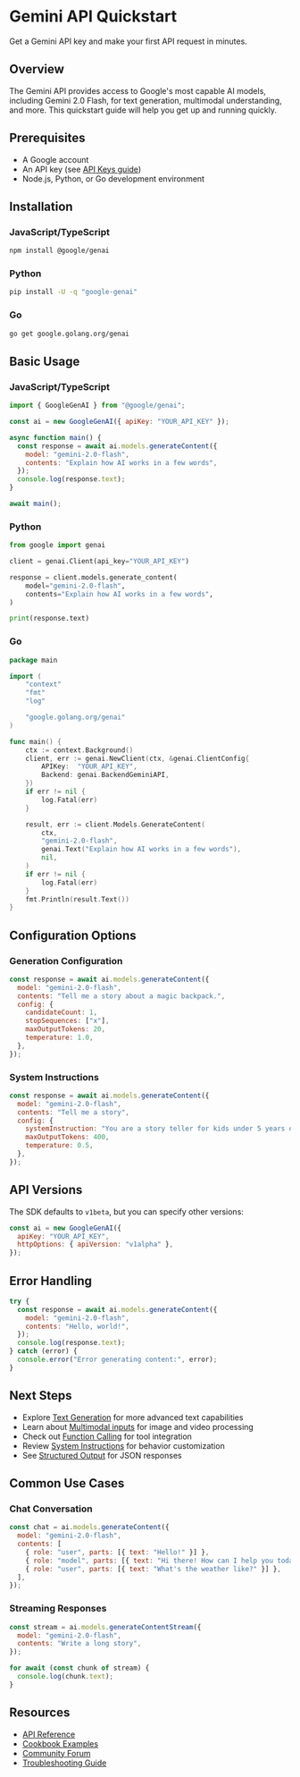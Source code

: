 # Gemini API Quickstart

Get a Gemini API key and make your first API request in minutes.

## Overview

The Gemini API provides access to Google's most capable AI models, including Gemini 2.0 Flash, for text generation, multimodal understanding, and more. This quickstart guide will help you get up and running quickly.

## Prerequisites

- A Google account
- An API key (see [API Keys guide](./api-keys.md))
- Node.js, Python, or Go development environment

## Installation

### JavaScript/TypeScript
```bash
npm install @google/genai
```

### Python
```bash
pip install -U -q "google-genai"
```

### Go
```bash
go get google.golang.org/genai
```

## Basic Usage

### JavaScript/TypeScript
```javascript
import { GoogleGenAI } from "@google/genai";

const ai = new GoogleGenAI({ apiKey: "YOUR_API_KEY" });

async function main() {
  const response = await ai.models.generateContent({
    model: "gemini-2.0-flash",
    contents: "Explain how AI works in a few words",
  });
  console.log(response.text);
}

await main();
```

### Python
```python
from google import genai

client = genai.Client(api_key="YOUR_API_KEY")

response = client.models.generate_content(
    model="gemini-2.0-flash",
    contents="Explain how AI works in a few words",
)

print(response.text)
```

### Go
```go
package main

import (
    "context"
    "fmt"
    "log"

    "google.golang.org/genai"
)

func main() {
    ctx := context.Background()
    client, err := genai.NewClient(ctx, &genai.ClientConfig{
        APIKey:  "YOUR_API_KEY",
        Backend: genai.BackendGeminiAPI,
    })
    if err != nil {
        log.Fatal(err)
    }

    result, err := client.Models.GenerateContent(
        ctx,
        "gemini-2.0-flash",
        genai.Text("Explain how AI works in a few words"),
        nil,
    )
    if err != nil {
        log.Fatal(err)
    }
    fmt.Println(result.Text())
}
```

## Configuration Options

### Generation Configuration
```javascript
const response = await ai.models.generateContent({
  model: "gemini-2.0-flash",
  contents: "Tell me a story about a magic backpack.",
  config: {
    candidateCount: 1,
    stopSequences: ["x"],
    maxOutputTokens: 20,
    temperature: 1.0,
  },
});
```

### System Instructions
```javascript
const response = await ai.models.generateContent({
  model: "gemini-2.0-flash",
  contents: "Tell me a story",
  config: {
    systemInstruction: "You are a story teller for kids under 5 years old",
    maxOutputTokens: 400,
    temperature: 0.5,
  },
});
```

## API Versions

The SDK defaults to `v1beta`, but you can specify other versions:

```javascript
const ai = new GoogleGenAI({
  apiKey: "YOUR_API_KEY",
  httpOptions: { apiVersion: "v1alpha" },
});
```

## Error Handling

```javascript
try {
  const response = await ai.models.generateContent({
    model: "gemini-2.0-flash",
    contents: "Hello, world!",
  });
  console.log(response.text);
} catch (error) {
  console.error("Error generating content:", error);
}
```

## Next Steps

- Explore [Text Generation](./text-generation.md) for more advanced text capabilities
- Learn about [Multimodal inputs](./image-understanding.md) for image and video processing
- Check out [Function Calling](./function-calling.md) for tool integration
- Review [System Instructions](./system-instructions.md) for behavior customization
- See [Structured Output](./structured-output.md) for JSON responses

## Common Use Cases

### Chat Conversation
```javascript
const chat = ai.models.generateContent({
  model: "gemini-2.0-flash",
  contents: [
    { role: "user", parts: [{ text: "Hello!" }] },
    { role: "model", parts: [{ text: "Hi there! How can I help you today?" }] },
    { role: "user", parts: [{ text: "What's the weather like?" }] },
  ],
});
```

### Streaming Responses
```javascript
const stream = ai.models.generateContentStream({
  model: "gemini-2.0-flash",
  contents: "Write a long story",
});

for await (const chunk of stream) {
  console.log(chunk.text);
}
```

## Resources

- [API Reference](https://ai.google.dev/api)
- [Cookbook Examples](https://ai.google.dev/gemini-api/cookbook)
- [Community Forum](https://ai.google.dev/gemini-api/community)
- [Troubleshooting Guide](./api-troubleshooting.md)